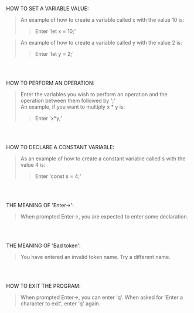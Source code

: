 HOW TO SET A VARIABLE VALUE:
>An example of how to create a variable called x with the value 10 is:
>>Enter 'let x = 10;'<br />

>An example of how to create a variable called y with the value 2 is:<br />
>>Enter 'let y = 2;'

<br /><br />

HOW TO PERFORM AN OPERATION:
>Enter the variables you wish to perform an operation and the operation between them followed by ';'<br />
>An example, if you want to multiply x * y is: <br />
>>Enter 'x*y;'

<br /><br />

HOW TO DECLARE A CONSTANT VARIABLE:
>As an example of how to create a constant variable called s with the value 4 is:<br />
>>Enter 'const s = 4;'

<br /><br />

THE MEANING OF 'Enter->':
>When prompted Enter->, you are expected to enter some declaration.

<br /><br />

THE MEANING OF 'Bad token':
>You have entered an invalid token name. Try a different name.

<br /><br />

HOW TO EXIT THE PROGRAM:
>When prompted Enter->, you can enter 'q'. When asked for 'Enter a character to exit', enter 'q' again.